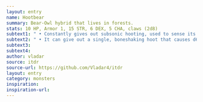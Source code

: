 ```yaml
---
layout: entry 
name: Hootbear
summary: Bear-Owl hybrid that lives in forests.
stats: 10 HP, Armor 1, 15 STR, 6 DEX, 5 CHA, claws (2d8)
subtext1: " • Constantly gives out subsonic hooting, used to sense its surroundings. Thus you can never sneak up on one unless its hearing is somehow impaired."
subtext2: " • It can give out a single, boneshaking hoot that causes d6 Damage to everyone nearby. Anyone reduced to 0hp by this hoot is not at risk of a Critical Damage but must pass a STR save or be stunned."
subtext3: 
subtext4: 
author: vladar
source: itdr
source-url: https://github.com/Vladar4/itdr
layout: entry
category: monsters
inspiration: 
inspiration-url: 
---
```

